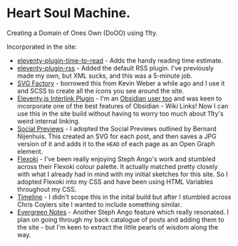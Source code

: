 # Heart Soul Machine. 
Creating a Domain of Ones Own (DoOO) using 11ty. 

Incorporated in the site:

- [eleventy-plugin-time-to-read](https://www.npmjs.com/package/eleventy-plugin-time-to-read#speed) - Adds the handy reading time estimate.
- [eleventy-plugin-rss](https://www.11ty.dev/docs/plugins/rss/) - Added the default RSS plugin. I've previously made my own, but XML sucks, and this was a 5-minute job. 
- [SVG Factory](https://codepen.io/kevinweber/pen/dXWoRw) - borrowed this from Kevin Weber a while ago and I use it and SCSS to create all the icons you see around the site. 
- [Eleventy.js Interlink Plugin](https://www.npmjs.com/package/@photogabble/eleventy-plugin-interlinker) - I'm an [Obsidian user too](https://photogabble.co.uk/projects/eleventyjs-interlink-plugin/) and was keen to incorporate one of the best features of Obsidian - Wiki Links! Now I can use this in the site build without having to worry too much about 11ty's weird internal linking. 
- [Social Previews](https://bnijenhuis.nl/notes/automatically-generate-open-graph-images-in-eleventy/) - I adopted the Social Previews outlined by Bernard Nijenhuis. This created an SVG for each post, and then saves a JPG version of it and adds it to the ```HEAD``` of each page as an Open Graph element. 
- [Flexoki](https://stephango.com/flexoki) - I've been really enjoying Steph Ango's work and stumbled across their Flexoki colour palette. It actually matched pretty closely with what I already had in mind with my initial sketches for this site. So I adopted Flexoki into my CSS and have been using HTML Variables throughout my CSS. 
- [Timeline](https://chriscoyier.net/timeline/) - I didn't scope this in the inital build but after I stumbled across Chris Coyiers site I wanted to include something similar. 
- [Evergreen Notes]() - Another Steph Ango feature which really resonated. I plan on going through my back catalogue of posts and adding them to the site - but I'm keen to extract the little pearls of wisdom along the way. 